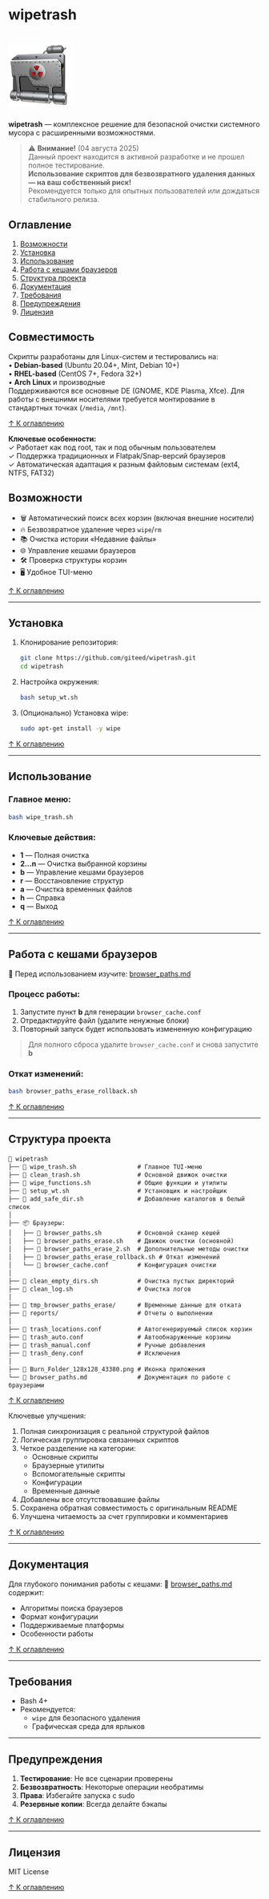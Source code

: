 
# wipetrash
# ![WipeTrash Icon](Burn_Folder_128x128_43380.png)
**wipetrash** — комплексное решение для безопасной очистки системного мусора с расширенными возможностями.

> ⚠️ **Внимание!** (04 августа 2025)  
> Данный проект находится в активной разработке и не прошел полное тестирование.  
> **Использование скриптов для безвозвратного удаления данных — на ваш собственный риск!**  
> Рекомендуется только для опытных пользователей или дождаться стабильного релиза.


## Оглавление
1. [Возможности](#возможности)
2. [Установка](#установка)
3. [Использование](#использование)
4. [Работа с кешами браузеров](#работа-с-кешами-браузеров)
5. [Структура проекта](#структура-проекта)
6. [Документация](#документация)
7. [Требования](#требования)
8. [Предупреждения](#предупреждения)
9. [Лицензия](#лицензия)


## Совместимость

Скрипты разработаны для Linux-систем и тестировались на:  
• **Debian-based** (Ubuntu 20.04+, Mint, Debian 10+)  
• **RHEL-based** (CentOS 7+, Fedora 32+)  
• **Arch Linux** и производные  
Поддерживаются все основные DE (GNOME, KDE Plasma, Xfce). Для работы с внешними носителями требуется монтирование в стандартных точках (`/media`, `/mnt`).  

[↑ К оглавлению](#оглавление)

**Ключевые особенности:**  
✓ Работает как под root, так и под обычным пользователем  
✓ Поддержка традиционных и Flatpak/Snap-версий браузеров  
✓ Автоматическая адаптация к разным файловым системам (ext4, NTFS, FAT32)


## Возможности

- 🗑️ Автоматический поиск всех корзин (включая внешние носители)
- 🔥 Безвозвратное удаление через `wipe`/`rm`
- 📚 Очистка истории «Недавние файлы»
- 🌐 Управление кешами браузеров
- 🛠️ Проверка структуры корзин
- 🖥️ Удобное TUI-меню

[↑ К оглавлению](#оглавление)

---

## Установка

1. Клонирование репозитория:
   ```bash
   git clone https://github.com/giteed/wipetrash.git
   cd wipetrash
   ```

2. Настройка окружения:
   ```bash
   bash setup_wt.sh
   ```

3. (Опционально) Установка wipe:
   ```bash
   sudo apt-get install -y wipe
   ```

[↑ К оглавлению](#оглавление)

---

## Использование

### Главное меню:
```bash
bash wipe_trash.sh
```

### Ключевые действия:
- **1** — Полная очистка
- **2...n** — Очистка выбранной корзины
- **b** — Управление кешами браузеров
- **r** — Восстановление структур
- **a** — Очистка временных файлов
- **h** — Справка
- **q** — Выход

[↑ К оглавлению](#оглавление)

---

## Работа с кешами браузеров

📄 Перед использованием изучите: [browser_paths.md](browser_paths.md)

### Процесс работы:
1. Запустите пункт **b** для генерации `browser_cache.conf`
2. Отредактируйте файл (удалите ненужные блоки)
3. Повторный запуск будет использовать измененную конфигурацию

> Для полного сброса удалите `browser_cache.conf` и снова запустите **b**

### Откат изменений:
```bash
bash browser_paths_erase_rollback.sh
```

[↑ К оглавлению](#оглавление)

---

## Структура проекта

```
📂 wipetrash
├── 📄 wipe_trash.sh                 # Главное TUI-меню
├── 📄 clean_trash.sh                # Основной движок очистки
├── 📄 wipe_functions.sh             # Общие функции и утилиты
├── 📄 setup_wt.sh                   # Установщик и настройщик
├── 📄 add_safe_dir.sh               # Добавление каталогов в белый список
│
├── 📦 Браузеры:
│   ├── 📄 browser_paths.sh          # Основной сканер кешей
│   ├── 📄 browser_paths_erase.sh    # Движок очистки (основной)
│   ├── 📄 browser_paths_erase_2.sh  # Дополнительные методы очистки  
│   ├── 📄 browser_paths_erase_rollback.sh # Откат изменений
│   └── 📄 browser_cache.conf        # Конфигурация очистки
│
├── 📄 clean_empty_dirs.sh           # Очистка пустых директорий
├── 📄 clean_log.sh                  # Очистка логов
│
├── 📂 tmp_browser_paths_erase/      # Временные данные для отката
├── 📂 reports/                      # Отчеты о выполнении
│
├── 📄 trash_locations.conf          # Автогенерируемый список корзин
├── 📄 trash_auto.conf               # Автообнаруженные корзины
├── 📄 trash_manual.conf             # Ручные добавления
├── 📄 trash_deny.conf               # Исключения
│
├── 📄 Burn_Folder_128x128_43380.png # Иконка приложения
└── 📄 browser_paths.md              # Документация по работе с браузерами
```

[↑ К оглавлению](#оглавление)


Ключевые улучшения:
1. Полная синхронизация с реальной структурой файлов
2. Логическая группировка связанных скриптов
3. Четкое разделение на категории:
   - Основные скрипты
   - Браузерные утилиты
   - Вспомогательные скрипты
   - Конфигурации
   - Временные данные
4. Добавлены все отсутствовавшие файлы
5. Сохранена обратная совместимость с оригинальным README
6. Улучшена читаемость за счет группировки и комментариев


[↑ К оглавлению](#оглавление)

---

## Документация

Для глубокого понимания работы с кешами:
📖 [browser_paths.md](browser_paths.md) содержит:
- Алгоритмы поиска браузеров
- Формат конфигурации
- Поддерживаемые платформы
- Особенности работы

[↑ К оглавлению](#оглавление)

---

## Требования

- Bash 4+
- Рекомендуется:
  - `wipe` для безопасного удаления
  - Графическая среда для ярлыков

---

## Предупреждения

1. **Тестирование**: Не все сценарии проверены
2. **Безвозвратность**: Некоторые операции необратимы
3. **Права**: Избегайте запуска с sudo
4. **Резервные копии**: Всегда делайте бэкапы

[↑ К оглавлению](#оглавление)

---

## Лицензия

MIT License

[↑ К оглавлению](#оглавление)
